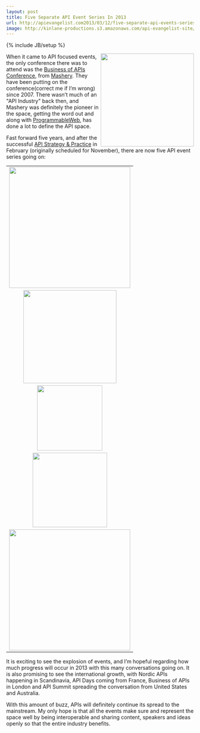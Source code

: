 ```yaml
---
layout: post
title: Five Separate API Event Series In 2013
url: http://apievangelist.com2013/03/12/five-separate-api-events-series-in-2013/
image: http://kinlane-productions.s3.amazonaws.com/api-evangelist-site/blog/tag-cloud-api-conference.png
---
```

{% include JB/setup %}<p>
     <img src="https://s3.amazonaws.com/kinlane-productions/events/tag-cloud-api-conference.png"  width="250" align="right" />
</p>
<p>
     When it came to API focused events, the only conference there was to attend was the <a title="Business of APIs Conference" href="http://apiconference.com/">Business of APIs Conference</a>, from <a title="Mashery" href="http://mashery.com">Mashery</a>. They have been putting on the conference(correct me if I’m wrong) since 2007. There wasn’t much of an "API Industry" back then, and Mashery was definitely the pioneer in the space, getting the word out and along with <a title="ProgrammableWeb" href="http://programmableweb.com">ProgrammableWeb</a>, has done a lot to define the API space.
</p>
<p>
     Fast forward five years, and after the successful <a href="http://www.apistrategyconference.com/">API Strategy &amp; Practice</a> in February (originally scheduled for November), there are now five API event series going on:
</p>
<table cellspacing="15" cellpadding="15" align="center">
     <tbody>
          <tr>
               <td align="center">
                    <a href="http://apiconference.com/" target="_blank"><img src="https://s3.amazonaws.com/kinlane-productions/events/business-of-apis-2012/bapi-logo.png"  width="325" /></a>
               </td>
          </tr>
          <tr>
               <td align="center">
                    <a href="http://www.apistrategyconference.com/" target="_blank"><img src="https://s3.amazonaws.com/kinlane-productions/events/api-strategy-practice-conference/api-strategy-practice-event-2.png"  width="250" /></a>
               </td>
          </tr>
          <tr>
               <td align="center">
                    <a href="http://apidays.io/" target="_blank"><img src="https://s3.amazonaws.com/kinlane-productions/events/api-days-paris-france/api-days-logo.png"  width="175" /></a>
               </td>
          </tr>
          <tr>
               <td align="center">
                    <a href="http://nordicapis.com/" target="_blank"><img src="https://s3.amazonaws.com/kinlane-productions/events/nordic-apis/nordic-apis-logo-2.png"  width="200" /></a>
               </td>
          </tr>
          <tr>
               <td align="center">
                    <a href="http://pages.apigee.com/api-summit-tour-registration-pr.html" target="_blank"><img src="https://s3.amazonaws.com/kinlane-productions/events/api-summit/api-summit-logo.png"  width="325" /></a>
               </td>
          </tr>
     </tbody>
</table>
<p>
     It is exciting to see the explosion of events, and I’m hopeful regarding how much progress will occur in 2013 with this many conversations going on. It is also promising to see the international growth, with Nordic APIs happening in Scandinavia, API Days coming from France, Business of APIs in London and API Summit spreading the conversation from United States and Australia.
</p>
<p>
     With this amount of buzz, APIs will definitely continue its spread to the mainstream. My only hope is that all the events make sure and represent the space well by being interoperable and sharing content, speakers and ideas openly so that the entire industry benefits.
</p>

